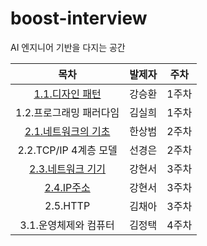 # boost-interview
AI 엔지니어 기반을 다지는 공간  

|목차|발제자|주차|
|:--:|:--:|:--:|
|[1.1.디자인 패턴](./1장/1.1%20디자인패턴.md)|강승환|1주차|
|1.2.프로그래밍 패러다임|김실희|1주차|
|[2.1.네트워크의 기초](https://hsb422.tistory.com/entry/CS-%EB%84%A4%ED%8A%B8%EC%9B%8C%ED%81%AC)|한상범|2주차|
|2.2.TCP/IP 4계층 모델|선경은|2주차|
|[2.3.네트워크 기기](./2장/2.3%20네트워크%20기기.md)|강현서|3주차|
|[2.4.IP주소](./2장/2.4%20IP%20주소.md)|강현서|3주차|
|2.5.HTTP|김채아|3주차|
|3.1.운영체제와 컴퓨터|김정택|4주차|
